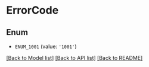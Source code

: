 # ErrorCode


## Enum

* `ENUM_1001` (value: `'1001'`)

[[Back to Model list]](../README.md#documentation-for-models) [[Back to API list]](../README.md#documentation-for-api-endpoints) [[Back to README]](../README.md)


